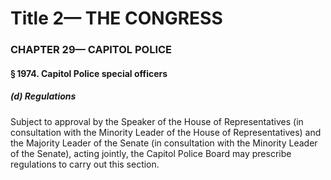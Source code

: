 
# Title 2— THE CONGRESS
### CHAPTER 29— CAPITOL POLICE
#### § 1974. Capitol Police special officers
##### (d) Regulations

Subject to approval by the Speaker of the House of Representatives (in consultation with the Minority Leader of the House of Representatives) and the Majority Leader of the Senate (in consultation with the Minority Leader of the Senate), acting jointly, the Capitol Police Board may prescribe regulations to carry out this section.
